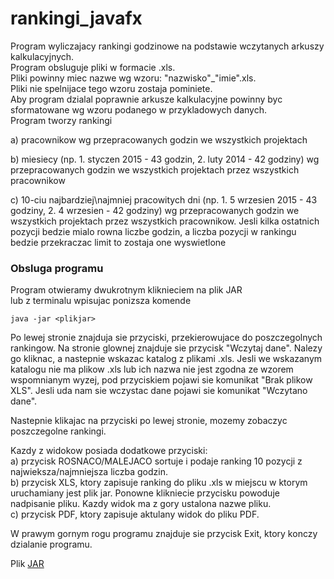 # rankingi_javafx

Program wyliczajacy rankingi godzinowe na podstawie wczytanych arkuszy kalkulacyjnych.\
Program obsluguje pliki w formacie .xls.\
Pliki powinny miec nazwe wg wzoru: "nazwisko"_"imie".xls.\
Pliki nie spelnijace tego wzoru zostaja pominiete.\
Aby program dzialal poprawnie arkusze kalkulacyjne
powinny byc sformatowane wg wzoru podanego w przykladowych danych.\
Program tworzy rankingi

a) pracownikow wg przepracowanych godzin we wszystkich projektach

b) miesiecy (np. 1. styczen 2015 - 43 godzin, 2. luty 2014 - 42 godziny) wg przepracowanych godzin we wszystkich projektach przez wszystkich pracownikow

c) 10-ciu najbardziej\najmniej pracowitych dni (np. 1. 5 wrzesien 2015 - 43 godziny, 2. 4 wrzesien - 42 godziny) wg przepracowanych godzin we wszystkich projektach przez wszystkich pracownikow. Jesli kilka ostatnich pozycji bedzie mialo rowna liczbe godzin, a liczba pozycji w rankingu bedzie przekraczac limit to zostaja one wyswietlone

### Obsluga programu
Program otwieramy dwukrotnym kliknieciem na plik JAR\
lub z terminalu wpisujac ponizsza komende
```
java -jar <plikjar>
```
Po lewej stronie znajduja sie przyciski, przekierowujace do poszczegolnych rankingow.
Na stronie glownej znajduje sie przycisk "Wczytaj dane". Nalezy go kliknac, a nastepnie
wskazac katalog z plikami .xls. Jesli we wskazanym katalogu nie ma plikow .xls lub ich nazwa nie jest zgodna
ze wzorem wspomnianym wyzej, pod przyciskiem pojawi sie komunikat "Brak plikow XLS".
Jesli uda nam sie wczystac dane pojawi sie komunikat "Wczytano dane".

Nastepnie klikajac na przyciski po lewej stronie, mozemy zobaczyc poszczegolne rankingi.

Kazdy z widokow posiada dodatkowe przyciski:\
a) przycisk ROSNACO/MALEJACO sortuje i podaje ranking 10 pozycji z najwieksza/najmniejsza liczba godzin.\
b) przycisk XLS, ktory zapisuje ranking do pliku .xls w miejscu w ktorym uruchamiany jest plik jar. Ponowne klikniecie przycisku powoduje nadpisanie pliku. Kazdy widok ma z gory ustalona nazwe pliku.\
c) przycisk PDF, ktory zapisuje aktulany widok do pliku PDF.

W prawym gornym rogu programu znajduje sie przycisk Exit, ktory konczy dzialanie programu.

Plik [JAR](https://github.com/dol568/rankings_javafx/blob/main/target/rankings_javafx-1.0-SNAPSHOT-shaded.jar)

